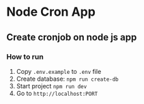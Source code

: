 # Node Cron App

## Create cronjob on node js app

### How to run
1. Copy `.env.example` to `.env` file
2. Create database: `npm run create-db`
3. Start project `npm run dev`
4. Go to `http://localhost:PORT`
